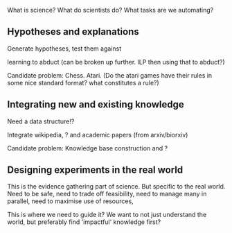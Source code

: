 What is science? What do scientists do? What tasks are we automating?

## Hypotheses and explanations

Generate hypotheses, test them against

learning to abduct (can be broken up further. ILP then using that to abduct?)

Candidate problem: Chess.
Atari. (Do the atari games have their rules in some nice standard format? what constitutes a rule?)

## Integrating new and existing knowledge

Need a data structure!?

Integrate wikipedia, ? and academic papers (from arxiv/biorxiv)

Candidate problem: Knowledge base construction and ?

## Designing experiments in the real world

This is the evidence gathering part of science. But specific to the real world. Need to be safe, need to trade off feasibility, need to manage many in parallel, need to maximise use of resources,

This is where we need to guide it? We want to not just understand the world, but preferably find 'impactful' knowledge first?

<!-- What about;
- collecting data? 
-->
